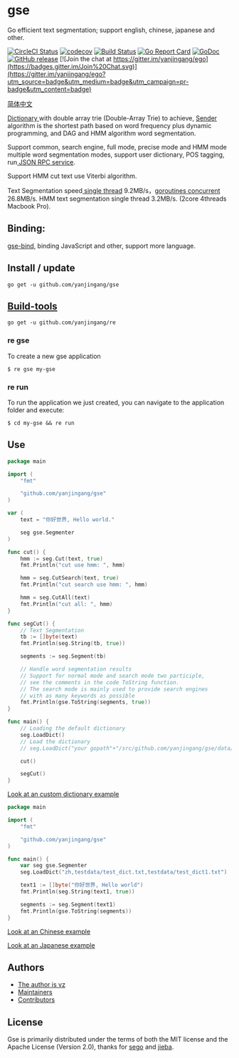 # gse

Go efficient text segmentation; support english, chinese, japanese and other.

<!--<img align="right" src="https://raw.githubusercontent.com/yanjingang/ego/master/logo.jpg">-->
<!--<a href="https://circleci.com/gh/yanjingang/ego/tree/dev"><img src="https://img.shields.io/circleci/project/yanjingang/ego/dev.svg" alt="Build Status"></a>-->
[![CircleCI Status](https://circleci.com/gh/yanjingang/gse.svg?style=shield)](https://circleci.com/gh/yanjingang/gse)
[![codecov](https://codecov.io/gh/yanjingang/gse/branch/master/graph/badge.svg)](https://codecov.io/gh/yanjingang/gse)
[![Build Status](https://travis-ci.org/yanjingang/gse.svg)](https://travis-ci.org/yanjingang/gse)
[![Go Report Card](https://goreportcard.com/badge/github.com/yanjingang/gse)](https://goreportcard.com/report/github.com/yanjingang/gse)
[![GoDoc](https://godoc.org/github.com/yanjingang/gse?status.svg)](https://godoc.org/github.com/yanjingang/gse)
[![GitHub release](https://img.shields.io/github/release/yanjingang/gse.svg)](https://github.com/yanjingang/gse/releases/latest)
[![Join the chat at https://gitter.im/yanjingang/ego](https://badges.gitter.im/Join%20Chat.svg)](https://gitter.im/yanjingang/ego?utm_source=badge&utm_medium=badge&utm_campaign=pr-badge&utm_content=badge)
<!-- [![Release](https://github-release-version.herokuapp.com/github/yanjingang/gse/release.svg?style=flat)](https://github.com/yanjingang/gse/releases/latest) -->
<!--<a href="https://github.com/yanjingang/ego/releases"><img src="https://img.shields.io/badge/%20version%20-%206.0.0%20-blue.svg?style=flat-square" alt="Releases"></a>-->

[简体中文](https://github.com/yanjingang/gse/blob/master/README_zh.md)

<a href="https://github.com/yanjingang/gse/blob/master/dictionary.go">Dictionary </a> with double array trie (Double-Array Trie) to achieve,
<a href="https://github.com/yanjingang/gse/blob/master/segmenter.go">Sender </a> algorithm is the shortest path based on word frequency plus dynamic programming, and DAG and HMM algorithm word segmentation.

Support common, search engine, full mode, precise mode and HMM mode multiple word segmentation modes, support user dictionary, POS tagging, run<a href="https://github.com/yanjingang/gse/blob/master/server/server.go"> JSON RPC service</a>.

Support HMM cut text use Viterbi algorithm.

Text Segmentation speed<a href="https://github.com/yanjingang/gse/blob/master/benchmark/benchmark.go"> single thread</a> 9.2MB/s，<a href="https://github.com/yanjingang/gse/blob/master/benchmark/goroutines/goroutines.go">goroutines concurrent</a> 26.8MB/s. HMM text segmentation single thread 3.2MB/s. (2core 4threads Macbook Pro).

## Binding:

[gse-bind](https://github.com/vcaesar/gse-bind), binding JavaScript and other, support more language.

## Install / update

```
go get -u github.com/yanjingang/gse
```

## [Build-tools](https://github.com/yanjingang/re)
```
go get -u github.com/yanjingang/re
```

### re gse
To create a new gse application

```
$ re gse my-gse
```

### re run

To run the application we just created, you can navigate to the application folder and execute:
```
$ cd my-gse && re run
```

## Use

```go
package main

import (
	"fmt"

	"github.com/yanjingang/gse"
)

var (
	text = "你好世界, Hello world."

	seg gse.Segmenter
)

func cut() {
	hmm := seg.Cut(text, true)
	fmt.Println("cut use hmm: ", hmm)

	hmm = seg.CutSearch(text, true)
	fmt.Println("cut search use hmm: ", hmm)

	hmm = seg.CutAll(text)
	fmt.Println("cut all: ", hmm)
}

func segCut() {
	// Text Segmentation
	tb := []byte(text)
	fmt.Println(seg.String(tb, true))

	segments := seg.Segment(tb)

	// Handle word segmentation results
	// Support for normal mode and search mode two participle,
	// see the comments in the code ToString function.
	// The search mode is mainly used to provide search engines
	// with as many keywords as possible
	fmt.Println(gse.ToString(segments, true))
}

func main() {
	// Loading the default dictionary
	seg.LoadDict()
	// Load the dictionary
	// seg.LoadDict("your gopath"+"/src/github.com/yanjingang/gse/data/dict/dictionary.txt")

	cut()

	segCut()
}

```

[Look at an custom dictionary example](/examples/dict/main.go)

```Go
package main

import (
	"fmt"

	"github.com/yanjingang/gse"
)

func main() {
	var seg gse.Segmenter
	seg.LoadDict("zh,testdata/test_dict.txt,testdata/test_dict1.txt")

	text1 := []byte("你好世界, Hello world")
	fmt.Println(seg.String(text1, true))

	segments := seg.Segment(text1)
	fmt.Println(gse.ToString(segments))
}
```

[Look at an Chinese example](https://github.com/yanjingang/gse/blob/master/examples/example.go)

[Look at an Japanese example](https://github.com/yanjingang/gse/blob/master/examples/jp/main.go)

## Authors
* [The author is vz](https://github.com/vcaesar)
* [Maintainers](https://github.com/orgs/yanjingang/people)
* [Contributors](https://github.com/yanjingang/gse/graphs/contributors)

## License

Gse is primarily distributed under the terms of both the MIT license and the Apache License (Version 2.0), thanks for [sego](https://github.com/huichen/sego) and [jieba](https://github.com/fxsjy/jieba).

